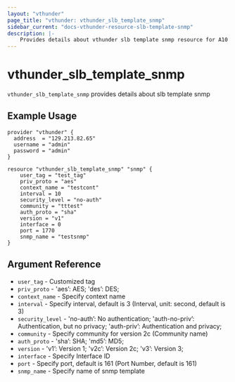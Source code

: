 ```yaml
---
layout: "vthunder"
page_title: "vthunder: vthunder_slb_template_snmp"
sidebar_current: "docs-vthunder-resource-slb-template-snmp"
description: |-
    Provides details about vthunder slb template snmp resource for A10
---
```


# vthunder\_slb\_template\_snmp

`vthunder_slb_template_snmp` provides details about slb template snmp
## Example Usage


```hcl
provider "vthunder" {
  address  = "129.213.82.65"
  username = "admin"
  password = "admin"
}

resource "vthunder_slb_template_snmp" "snmp" {
	user_tag = "test_tag"
	priv_proto = "aes"
	context_name = "testcont"
	interval = 10
	security_level = "no-auth"
	community = "tttest"
	auth_proto = "sha"
	version = "v1"
	interface = 0
	port = 1770
	snmp_name = "testsnmp"
}
```

## Argument Reference

* `user_tag` - Customized tag
* `priv_proto` - 'aes’: AES; 'des’: DES;
* `context_name` - Specify context name
* `interval` - Specify interval, default is 3 (Interval, unit: second, default is 3)
* `security_level` - 'no-auth’: No authentication; 'auth-no-priv’: Authentication, but no privacy; 'auth-priv’: Authentication and privacy;
* `community` - Specify community for version 2c (Community name)
* `auth_proto` - 'sha’: SHA; 'md5’: MD5;
* `version` - 'v1’: Version 1; 'v2c’: Version 2c; 'v3’: Version 3;
* `interface` - Specify Interface ID
* `port` - Specify port, default is 161 (Port Number, default is 161)
* `snmp_name` - Specify name of snmp template

